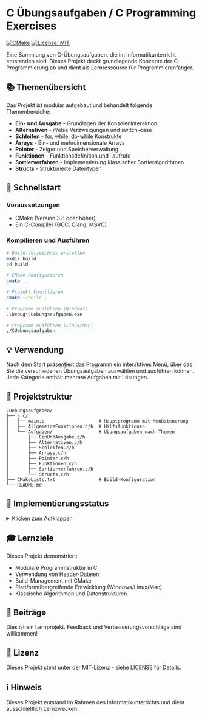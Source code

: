 # C Übungsaufgaben / C Programming Exercises

[![CMake](https://github.com/Marormur/CUebungsaufgaben/workflows/CMake/badge.svg?event=push)](https://github.com/Marormur/CUebungsaufgaben/actions)
[![License: MIT](https://img.shields.io/badge/License-MIT-yellow.svg)](https://opensource.org/licenses/MIT)

Eine Sammlung von C-Übungsaufgaben, die im Informatikunterricht entstanden sind. Dieses Projekt deckt grundlegende Konzepte der C-Programmierung ab und dient als Lernressource für Programmieranfänger.

## 📚 Themenübersicht

Das Projekt ist modular aufgebaut und behandelt folgende Themenbereiche:

- **Ein- und Ausgabe** - Grundlagen der Konsoleninteraktion
- **Alternativen** - if/else Verzweigungen und switch-case
- **Schleifen** - for, while, do-while Konstrukte
- **Arrays** - Ein- und mehrdimensionale Arrays
- **Pointer** - Zeiger und Speicherverwaltung
- **Funktionen** - Funktionsdefinition und -aufrufe
- **Sortierverfahren** - Implementierung klassischer Sortieralgorithmen
- **Structs** - Strukturierte Datentypen

## 🚀 Schnellstart

### Voraussetzungen

- CMake (Version 3.8 oder höher)
- Ein C-Compiler (GCC, Clang, MSVC)

### Kompilieren und Ausführen

```bash
# Build-Verzeichnis erstellen
mkdir build
cd build

# CMake konfigurieren
cmake ..

# Projekt kompilieren
cmake --build .

# Programm ausführen (Windows)
.\Debug\CUebungsaufgaben.exe

# Programm ausführen (Linux/Mac)
./CUebungsaufgaben
```

## 💡 Verwendung

Nach dem Start präsentiert das Programm ein interaktives Menü, über das Sie die verschiedenen Übungsaufgaben auswählen und ausführen können. Jede Kategorie enthält mehrere Aufgaben mit Lösungen.

## 📂 Projektstruktur

```
CUebungsaufgaben/
├── src/
│   ├── main.c                    # Hauptprogramm mit Menüsteuerung
│   ├── AllgemeineFunktionen.c/h  # Hilfsfunktionen
│   └── Aufgaben/                 # Übungsaufgaben nach Themen
│       ├── EinUndAusgabe.c/h
│       ├── Alternativen.c/h
│       ├── Schleifen.c/h
│       ├── Arrays.c/h
│       ├── Pointer.c/h
│       ├── Funktionen.c/h
│       ├── Sortierverfahren.c/h
│       └── Structs.c/h
├── CMakeLists.txt                # Build-Konfiguration
└── README.md
```

## 📝 Implementierungsstatus

<details>
<summary>Klicken zum Aufklappen</summary>

- [x] **Ein- und Ausgabebefehle**
- [x] **Alternativen**
- [x] **Schleifen**
- [x] **Schleifen und Alternativen**
- [ ] **Arrays**
    - [ ] Eindimensional
        - [x] Aufgabe 1
        - [x] Aufgabe 2
        - [x] Aufgabe 3
        - [x] Aufgabe 4
        - [x] Aufgabe 5
        - [x] Aufgabe 6
        - [ ] Aufgabe 7
        - [ ] Aufgabe 8
    - [ ] Mehrdimensional
        - [x] Aufgabe 1
        - [ ] Aufgabe 2
- [ ] **Sortierverfahren**
    - [x] Aufgabe 1 
    - [x] Aufgabe 2 
    - [ ] Aufgabe 3 
    - [ ] Aufgabe 4 
    - [ ] Aufgabe 5 
    - [x] Aufgabe 6 
    - [ ] Aufgabe 7 
    - [ ] Aufgabe 8
- [ ] **Stringverarbeitung**
    - [ ] Aufgabe 1
    - [ ] Aufgabe 2
    - [ ] Aufgabe 3
- [ ] **Structs**
    - [ ] Aufgabe 1
    - [ ] Aufgabe 2
    - [ ] Aufgabe 3
    - [ ] Aufgabe 4
- [x] **Funktionen**
- [ ] **Pointer**

</details>

## 🎓 Lernziele

Dieses Projekt demonstriert:

- Modulare Programmstruktur in C
- Verwendung von Header-Dateien
- Build-Management mit CMake
- Plattformübergreifende Entwicklung (Windows/Linux/Mac)
- Klassische Algorithmen und Datenstrukturen

## 🤝 Beiträge

Dies ist ein Lernprojekt. Feedback und Verbesserungsvorschläge sind willkommen!

## 📄 Lizenz

Dieses Projekt steht unter der MIT-Lizenz - siehe [LICENSE](LICENSE) für Details.

## ℹ️ Hinweis

Dieses Projekt entstand im Rahmen des Informatikunterrichts und dient ausschließlich Lernzwecken.

